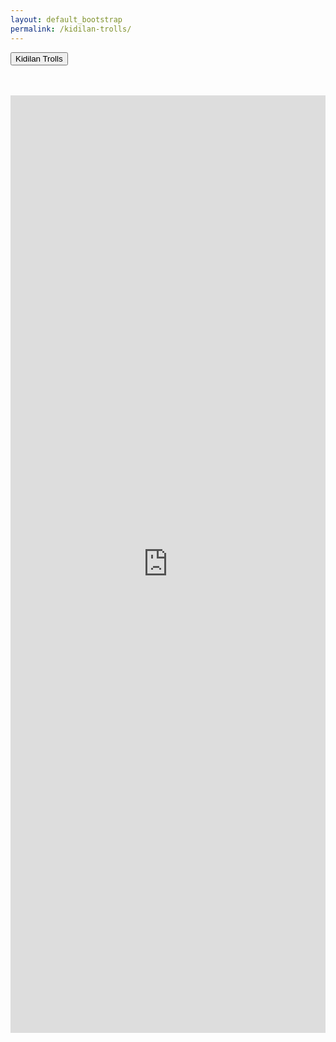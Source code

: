 ```yaml
---
layout: default_bootstrap
permalink: /kidilan-trolls/
---
```


<button class="btn btn-danger center-block" type="button">Kidilan Trolls</button>
<br>
<br>
<br>
<iframe src="https://drive.google.com/embeddedfolderview?id=1skrbQfWPUugsgsirC4k5ypzdU_MJcwL5#grid" width="100%" height="1500" frameborder="0"></iframe>
